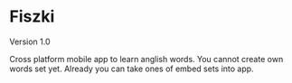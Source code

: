 # Fiszki

Version 1.0

Cross platform mobile app to learn anglish words.
You cannot create own words set yet.
Already you can take ones of embed sets into app.
